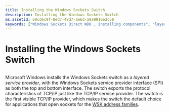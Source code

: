 ```yaml
---
title: Installing the Windows Sockets Switch
description: Installing the Windows Sockets Switch
ms.assetid: 69cdec9f-8ed7-48d7-ae6d-a9a9916e3c58
keywords: ["Windows Sockets Direct WDK , installing components", "layered service providers WDK SANs"]
---
```


# Installing the Windows Sockets Switch


## <a href="" id="ddk-installing-the-windows-sockets-switch-ng"></a>


Microsoft Windows installs the Windows Sockets switch as a *layered service provider*, with the Windows Sockets service provider interface (SPI) as both the top and bottom interface. The switch exports the protocol characteristics of TCP/IP just like the TCP/IP service provider. The switch is the first visible TCP/IP provider, which makes the switch the default choice for applications that open sockets for the [WSK address families](https://msdn.microsoft.com/library/windows/hardware/ff571151).

 

 





